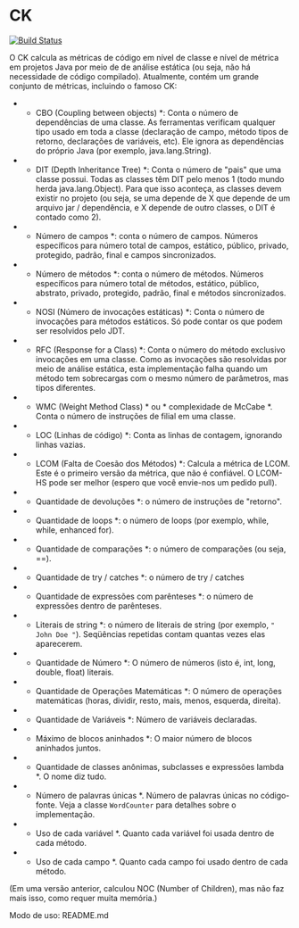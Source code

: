 # CK

[![Build Status](https://travis-ci.org/mauricioaniche/ck.svg?branch=master)](https://travis-ci.org/mauricioaniche/ck)

O CK calcula as métricas de código em nível de classe e nível de métrica em projetos Java por meio de
de análise estática (ou seja, não há necessidade de código compilado). Atualmente, contém
um grande conjunto de métricas, incluindo o famoso CK:

- * CBO (Coupling between objects) *: Conta o número de dependências de uma classe.
As ferramentas verificam qualquer tipo usado em toda a classe (declaração de campo, método
tipos de retorno, declarações de variáveis, etc). Ele ignora as dependências do próprio Java
(por exemplo, java.lang.String).

- * DIT (Depth Inheritance Tree) *: Conta o número de "pais" que uma classe possui.
Todas as classes têm DIT pelo menos 1 (todo mundo herda java.lang.Object).
Para que isso aconteça, as classes devem existir no projeto (ou seja, se uma
depende de X que depende de um arquivo jar / dependência, e X depende de outro
classes, o DIT é contado como 2).

- * Número de campos *: conta o número de campos. Números específicos para
número total de campos, estático, público, privado, protegido, padrão, final e campos sincronizados.

- * Número de métodos *: conta o número de métodos. Números específicos para
número total de métodos, estático, público, abstrato, privado, protegido, padrão, final e métodos sincronizados.

- * NOSI (Número de invocações estáticas) *: Conta o número de invocações
para métodos estáticos. Só pode contar os que podem ser resolvidos pelo
JDT.

- * RFC (Response for a Class) *: Conta o número do método exclusivo
invocações em uma classe. Como as invocações são resolvidas por meio de análise estática,
esta implementação falha quando um método tem sobrecargas com o mesmo número de parâmetros,
mas tipos diferentes.

- * WMC (Weight Method Class) * ou * complexidade de McCabe *. Conta o número
de instruções de filial em uma classe.

- * LOC (Linhas de código) *: Conta as linhas de contagem, ignorando
linhas vazias.

- * LCOM (Falta de Coesão dos Métodos) *: Calcula a métrica de LCOM. Este é o primeiro
versão da métrica, que não é confiável. O LCOM-HS pode ser melhor (espero que você
envie-nos um pedido pull).

- * Quantidade de devoluções *: o número de instruções de "retorno".

- * Quantidade de loops *: o número de loops (por exemplo, while, while, enhanced for).

- * Quantidade de comparações *: o número de comparações (ou seja, ==).

- * Quantidade de try / catches *: o número de try / catches

- * Quantidade de expressões com parênteses *: o número de expressões dentro de parênteses.

- * Literais de string *: o número de literais de string (por exemplo, `" John Doe "`). Seqüências repetidas contam quantas vezes elas aparecerem.

- * Quantidade de Número *: O número de números (isto é, int, long, double, float) literais.

- * Quantidade de Operações Matemáticas *: O número de operações matemáticas (horas, dividir, resto, mais, menos, esquerda, direita).

- * Quantidade de Variáveis ​​*: Número de variáveis ​​declaradas.

- * Máximo de blocos aninhados *: O maior número de blocos aninhados juntos.

- * Quantidade de classes anônimas, subclasses e expressões lambda *. O nome diz tudo.

- * Número de palavras únicas *. Número de palavras únicas no código-fonte. Veja a classe `WordCounter` para detalhes sobre o
implementação.

- * Uso de cada variável *. Quanto cada variável foi usada dentro de cada método.

- * Uso de cada campo *. Quanto cada campo foi usado dentro de cada método.

(Em uma versão anterior, calculou NOC (Number of Children), mas não faz mais isso,
como requer muita memória.)

Modo de uso: README.md
